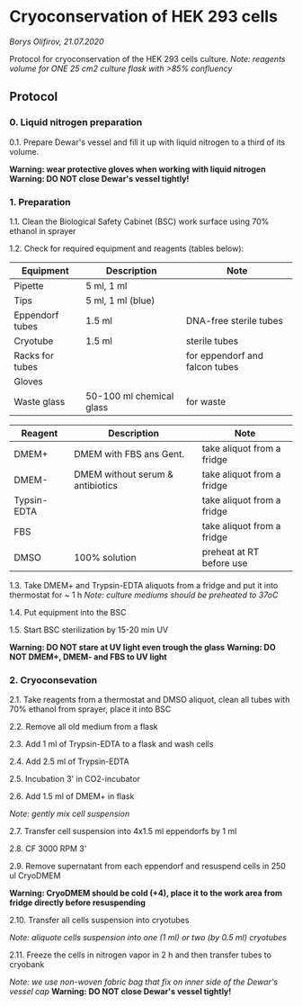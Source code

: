 Cryoconservation of HEK 293 cells
=================================
*Borys Olifirov, 21.07.2020*

Protocol for cryoconservation of the HEK 293 cells culture.
*Note: reagents volume for ONE 25 cm2 culture flask with >85% confluency*

## Protocol
### 0. Liquid nitrogen preparation
0.1. Prepare Dewar's vessel and fill it up with liquid nitrogen to a third of its volume.

**Warning: wear protective gloves when working with liquid nitrogen**
**Warning: DO NOT  close Dewar's vessel tightly!**

### 1. Preparation

1.1. Clean the Biological Safety Cabinet (BSC) work surface using 70% ethanol in sprayer

1.2. Check for required equipment and reagents (tables below):

| **Equipment**       | Description                  | Note                             |
|---------------------|------------------------------|----------------------------------|
| Pipette             | 5 ml, 1 ml                   |                                  |
| Tips                | 5 ml, 1 ml (blue)            |                                  |
| Eppendorf tubes     | 1.5 ml                       | DNA-free sterile tubes           |
| Cryotube            | 1.5 ml                       | sterile tubes                    |
| Racks for tubes     |                              | for eppendorf and falcon tubes   |
| Gloves              |                              |                                  |
| Waste glass         | 50-100 ml chemical glass     | for waste                        |


| **Reagent**          | Description                      | Note                                         |
|----------------------|----------------------------------|----------------------------------------------|
| DMEM+                | DMEM with FBS ans Gent.          | take aliquot from a fridge                   |
| DMEM-                | DMEM without serum & antibiotics | take aliquot from a fridge                   |
| Typsin-EDTA          |                                  | take aliquot from a fridge                   |
| FBS                  |                                  | take aliquot from a fridge                   |
| DMSO                 | 100% solution                    | preheat at RT before use                     |

1.3. Take DMEM+ and Trypsin-EDTA aliquots from a fridge and put it into thermostat for ~ 1 h
*Note: culture mediums should be preheated to 37oC*

1.4. Put equipment into the BSC
    
1.5. Start BSC sterilization by 15-20 min UV

**Warning: DO NOT stare at UV light even trough the glass**
**Warning: DO NOT DMEM+, DMEM- and FBS to UV light**

### 2. Cryoconsevation
2.1. Take reagents from a thermostat and DMSO aliquot, clean all tubes with 70% ethanol from sprayer, place it into BSC

2.2. Remove all old medium from a flask

2.3. Add 1 ml of Trypsin-EDTA to a flask and wash cells 

2.4. Add 2.5 ml of Trypsin-EDTA

2.5. Incubation 3' in CO2-incubator

2.6. Add 1.5 ml of DMEM+ in flask

*Note: gently mix cell suspension*

2.7. Transfer cell suspension into 4x1.5 ml eppendorfs by 1 ml

2.8. CF 3000 RPM 3'

2.9. Remove supernatant from each eppendorf and resuspend cells in 250 ul CryoDMEM

**Warning: CryoDMEM should be cold (+4), place it to the work area from fridge directly before resuspending**

2.10. Transfer all cells suspension into cryotubes

*Note: aliquote cells suspension into one (1 ml) or two (by 0.5 ml) cryotubes*

2.11. Freeze the cells in nitrogen vapor in 2 h and then transfer tubes to cryobank

*Note: we use non-woven fabric bag that fix on inner side of the Dewar's vessel cap*
**Warning: DO NOT  close Dewar's vessel tightly!**